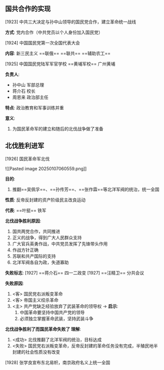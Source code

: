 ## 国共合作的实现
[1923] 中共三大决定与孙中山领导的国民党合作，建立革命统一战线

**方式**:
党内合作（中共党员以个人身份加入国民党）

[1924] 中国国民党第一次全国代表大会

**内容**:
新三民主义 ==联俄== ==联共== ==辅助农工==

[1925] 中国国民党陆军军官学校 ==黄埔军校== 广州黄埔

**负责人**:
+ 孙中山 军部总理
+ 蒋介石 校长
+ 周恩来 政治部主任

**特点**:
政治教育和军事训练并重

**意义**:
1. 为国民革命军的建立和随后的北伐战争做了准备

## 北伐胜利进军
[1926] 国民革命军北伐

![[Pasted image 20250107060559.png]]

**目的**:
1. 推翻==吴佩孚==、==孙传芳==、==张作霖==等北洋军阀的统治，统一全国

**性质**:
反帝反封建的资产阶级民主改良运动

**代表**:
==叶挺== 铁军

**北伐战争胜利原因**:
1. 国共两党合作，共同推进
2. 正义的战争，得到广大人民群众支持
3. 广大官兵英勇作战，中共党员发挥了先锋带头作用
4. 作战方针正确
5. 苏联和共产国际的支持
6. 北洋军阀各自为政，失道寡助

**失败标志**:
[1927] ==蒋介石== 四一二政变 
[1927] ==汪精卫== 分共会议

**失败原因**:
1. <客> 国民党右派叛变革命
2. <客> 帝国主义绞杀革命
3. <主> 共产党缺乏经验放弃了武装革命的领导权
	-> **启示**: 
	1. 中国革命要坚持中国共产党的领导
	2. 必须独立掌握革命武装，坚持武装斗争

**北伐战争胜利了而国民革命失败了 理解**:
1. <成功> 北伐推翻了北洋军阀的统治，目标达成
2. <失败> 国民党右派叛变革命，反帝反封建的革命任务没有完成，半殖民地半封建的社会性质没有改变

[1928] 张学良宣布东北易帜，南京政府名义上统一全国
